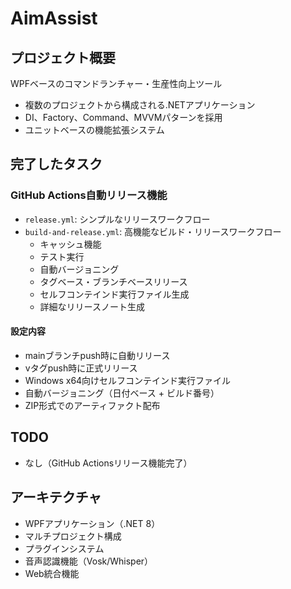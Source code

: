 ﻿# AimAssist

## プロジェクト概要
WPFベースのコマンドランチャー・生産性向上ツール
- 複数のプロジェクトから構成される.NETアプリケーション
- DI、Factory、Command、MVVMパターンを採用
- ユニットベースの機能拡張システム

## 完了したタスク
### GitHub Actions自動リリース機能
- `release.yml`: シンプルなリリースワークフロー
- `build-and-release.yml`: 高機能なビルド・リリースワークフロー
  - キャッシュ機能
  - テスト実行
  - 自動バージョニング
  - タグベース・ブランチベースリリース
  - セルフコンテインド実行ファイル生成
  - 詳細なリリースノート生成

#### 設定内容
- mainブランチpush時に自動リリース
- vタグpush時に正式リリース
- Windows x64向けセルフコンテインド実行ファイル
- 自動バージョニング（日付ベース + ビルド番号）
- ZIP形式でのアーティファクト配布

## TODO
- なし（GitHub Actionsリリース機能完了）

## アーキテクチャ
- WPFアプリケーション（.NET 8）
- マルチプロジェクト構成
- プラグインシステム
- 音声認識機能（Vosk/Whisper）
- Web統合機能